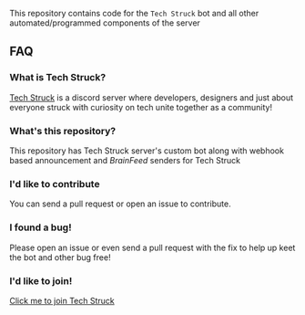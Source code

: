 This repository contains code for the `Tech Struck` bot and all other automated/programmed components of the server

## FAQ

### What is Tech Struck?

[Tech Struck](https://discord.gg/jhK3bpNkRH) is a discord server where developers, designers and just about everyone struck with curiosity on tech unite together as a community!

### What's this repository?

This repository has Tech Struck server's custom bot along with webhook based announcement and _BrainFeed_ senders for Tech Struck

### I'd like to contribute

You can send a pull request or open an issue to contribute.

### I found a bug!

Please open an issue or even send a pull request with the fix to help up keet the bot and other bug free!

### I'd like to join!

[Click me to join Tech Struck](https://discord.gg/jhK3bpNkRH)
